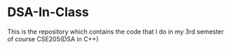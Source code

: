 # DSA-In-Class
This is the repository which contains the code that I do in my 3rd semester of course CSE205(DSA in C++)

